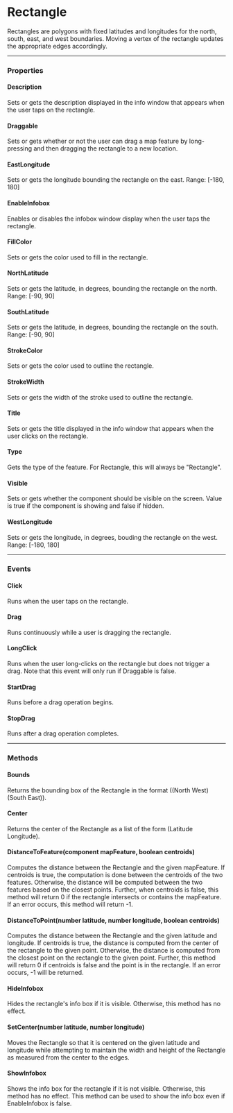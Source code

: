 # Rectangle

Rectangles are polygons with fixed latitudes and longitudes for the north, south, east, and west boundaries. Moving a vertex of the rectangle updates the appropriate edges accordingly.

---

### Properties

#### Description

Sets or gets the description displayed in the info window that appears when the user taps on the rectangle.

#### Draggable

Sets or gets whether or not the user can drag a map feature by long-pressing and then dragging the rectangle to a new location.

#### EastLongitude

Sets or gets the longitude bounding the rectangle on the east. Range: [-180, 180]

#### EnableInfobox

Enables or disables the infobox window display when the user taps the rectangle.

#### FillColor

Sets or gets the color used to fill in the rectangle.

#### NorthLatitude

Sets or gets the latitude, in degrees, bounding the rectangle on the north. Range: [-90, 90]

#### SouthLatitude

Sets or gets the latitude, in degrees, bounding the rectangle on the south. Range: [-90, 90]

#### StrokeColor

Sets or gets the color used to outline the rectangle.

#### StrokeWidth

Sets or gets the width of the stroke used to outline the rectangle.

#### Title

Sets or gets the title displayed in the info window that appears when the user clicks on the rectangle.

#### Type

Gets the type of the feature. For Rectangle, this will always be "Rectangle".

#### Visible

Sets or gets whether the component should be visible on the screen. Value is true if the component is showing and false if hidden.

#### WestLongitude

Sets or gets the longitude, in degrees, bouding the rectangle on the west. Range: [-180, 180]

---

### Events

#### Click

Runs when the user taps on the rectangle.

#### Drag

Runs continuously while a user is dragging the rectangle.

#### LongClick

Runs when the user long-clicks on the rectangle but does not trigger a drag. Note that this event will only run if Draggable is false.

#### StartDrag

Runs before a drag operation begins.

#### StopDrag

Runs after a drag operation completes.

---

### Methods

#### Bounds

Returns the bounding box of the Rectangle in the format ((North West) (South East)).

#### Center

Returns the center of the Rectangle as a list of the form (Latitude Longitude).

#### DistanceToFeature(component mapFeature, boolean centroids)

Computes the distance between the Rectangle and the given mapFeature. If centroids is true, the computation is done between the centroids of the two features. Otherwise, the distance will be computed between the two features based on the closest points. Further, when centroids is false, this method will return 0 if the rectangle intersects or contains the mapFeature. If an error occurs, this method will return -1.

#### DistanceToPoint(number latitude, number longitude, boolean centroids)

Computes the distance between the Rectangle and the given latitude and longitude. If centroids is true, the distance is computed from the center of the rectangle to the given point. Otherwise, the distance is computed from the closest point on the rectangle to the given point. Further, this method will return 0 if centroids is false and the point is in the rectangle. If an error occurs, -1 will be returned.

#### HideInfobox

Hides the rectangle's info box if it is visible. Otherwise, this method has no effect.

#### SetCenter(number latitude, number longitude)

Moves the Rectangle so that it is centered on the given latitude and longitude while attempting to maintain the width and height of the Rectangle as measured from the center to the edges.

#### ShowInfobox

Shows the info box for the rectangle if it is not visible. Otherwise, this method has no effect. This method can be used to show the info box even if EnableInfobox is false.
